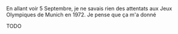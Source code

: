 En allant voir 5 Septembre, je ne savais rien des attentats aux Jeux Olympiques de Munich en 1972. Je pense que ça m'a donné

TODO
